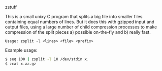 zstuff

This is a small unixy C program that splits a big file into smaller files
containing equal numbers of lines. But it does this with gzipped input
and output files, using a large number of child compression processes
to make compression of the split pieces a) possible on-the-fly and
b) really fast.

```
Usage: zsplit -l <lines> <file> <prefix>
```

Example usage:

```bash
$ seq 100 | zsplit -l 10 /dev/stdin x.
$ zcat x.aa.gz
```
